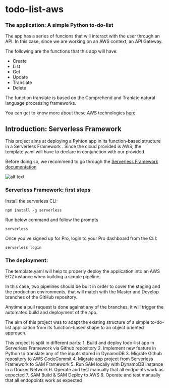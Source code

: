 # todo-list-aws

### The application: A simple Python to-do-list

The app has a series of funcions that will interact with the user through an API. In this case, since we are working on an AWS context, an API Gateway.

The following are the functions that this app will have:
- Create
- List
- Get
- Update
- Translate 
- Delete

The function translate is based on the Comprehend and Tranlate natural language processing frameworks.

You can get to know more about these AWS technologies [here](https://docs.aws.amazon.com/translate/latest/dg/what-is.html).



## Introduction: Serverless Framework

This project aims at deploying a Pyhton app in its function-based structure in a Serverless Framework . Since the cloud provided is AWS, the template.yaml will have to declare in conjunction with our provided.

Before doing so, we recommend to go through the [Serverless Framework documentation](https://www.serverless.com/framework/docs/providers/aws/)


![alt text](https://www.google.com/imgres?imgurl=https%3A%2F%2Fres.cloudinary.com%2Fpracticaldev%2Fimage%2Ffetch%2Fs--J1M-pSXo--%2Fc_imagga_scale%2Cf_auto%2Cfl_progressive%2Ch_420%2Cq_auto%2Cw_1000%2Fhttps%3A%2F%2Fdev-to-uploads.s3.amazonaws.com%2Fi%2F1qg3vu3nsm7krae8qk4s.png&imgrefurl=https%3A%2F%2Fdev.to%2Fmquanit%2Fcreate-deploy-your-first-ever-aws-lambda-function-by-serverless-framework-2hga&tbnid=5UXXyKGVIEGyWM&vet=12ahUKEwiO1Yah3OLuAhVJ1uAKHUkZA4EQMygzegQIARAw..i&docid=KfcER-HgS8iGmM&w=1000&h=420&q=serverless%20framework%20aws&client=ubuntu&ved=2ahUKEwiO1Yah3OLuAhVJ1uAKHUkZA4EQMygzegQIARAw)

### Serverless Framework: first steps

Install the serverless CLI:
```
npm install -g serverless
```

Run below command and follow the prompts
```
serverless
```

Once you’ve signed up for Pro, login to your Pro dashboard from the CLI:
```
serverless login
```


### The deployment:

The template.yaml will help to properly deploy the application into an AWS EC2 instance when building a simple pipeline.

In this case, two pipelines should be built in order to cover the staging and the production environments, that will match with the Master and Develop branches of the GitHub repository.

Anytime a pull request is done against any of the branches, it will trigger the automated build and deployment of the app.





The aim of this project was to adapt the existing structure of a simple to-do-list application from its function-based shape to an object oriented approach.

This project is split in different parts:
    1. Build and deploy todo-list app in Serverless Framework via Github repository
    2. Implement new feature in Python to translate any of the inputs stored in DynamoDB
    3. Migrate Github repository to AWS CodeCommit
    4. Migrate app project from Serverless Framework to SAM Framework 
    5. Run SAM locally with DynamoDB instance in a Docker Network
    6. Operate and test manually that all endpoints work as expected
    7. SAM Build & SAM Deploy to AWS
    8. Operate and test manually that all endopoints work as expected


